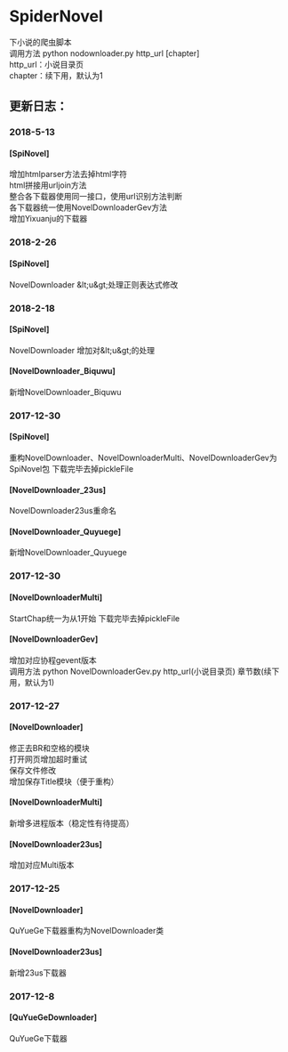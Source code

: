 # SpiderNovel
下小说的爬虫脚本  
调用方法 python nodownloader.py http_url [chapter]  
http_url：小说目录页  
chapter：续下用，默认为1  

## 更新日志：
 
### 2018-5-13
#### [SpiNovel]
增加htmlparser方法去掉html字符  
html拼接用urljoin方法  
整合各下载器使用同一接口，使用url识别方法判断  
各下载器统一使用NovelDownloaderGev方法  
增加Yixuanju的下载器  
 
### 2018-2-26
#### [SpiNovel]
NovelDownloader &amp;lt;u&amp;gt;处理正则表达式修改


### 2018-2-18
#### [SpiNovel]
NovelDownloader 增加对&amp;lt;u&amp;gt;的处理
#### [NovelDownloader_Biquwu]
新增NovelDownloader_Biquwu

### 2017-12-30  
#### [SpiNovel]  
重构NovelDownloader、NovelDownloaderMulti、NovelDownloaderGev为SpiNovel包
下载完毕去掉pickleFile
#### [NovelDownloader_23us]   
NovelDownloader23us重命名
#### [NovelDownloader_Quyuege]  
新增NovelDownloader_Quyuege

### 2017-12-30  
#### [NovelDownloaderMulti]  
StartChap统一为从1开始
下载完毕去掉pickleFile
#### [NovelDownloaderGev]  
增加对应协程gevent版本  
调用方法 python NovelDownloaderGev.py http_url(小说目录页) 章节数(续下用，默认为1)  

### 2017-12-27  
#### [NovelDownloader]  
修正去BR和空格的模块  
打开网页增加超时重试  
保存文件修改  
增加保存Title模块（便于重构）  
#### [NovelDownloaderMulti]  
新增多进程版本（稳定性有待提高）  
#### [NovelDownloader23us]  
增加对应Multi版本  

### 2017-12-25
#### [NovelDownloader]  
QuYueGe下载器重构为NovelDownloader类  
#### [NovelDownloader23us]  
新增23us下载器  

### 2017-12-8
#### [QuYueGeDownloader]  
QuYueGe下载器  

